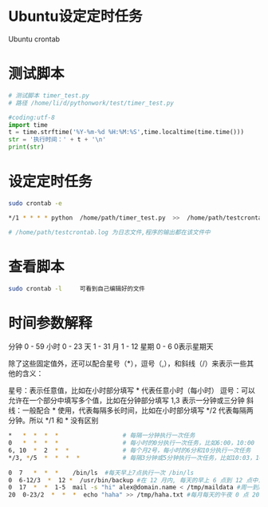 # Ubuntu设定定时任务



Ubuntu crontab
<!--more-->

# 测试脚本

```python
# 测试脚本 timer_test.py
# 路径 /home/li/d/pythonwork/test/timer_test.py 

#coding:utf-8
import time
t = time.strftime('%Y-%m-%d %H:%M:%S',time.localtime(time.time()))
str = '执行时间：' + t + '\n'
print(str)
```

# 设定定时任务

```bash
sudo crontab -e

*/1 * * * * python  /home/path/timer_test.py  >>  /home/path/testcrontab.log 2>&1

# /home/path/testcrontab.log 为日志文件,程序的输出都在该文件中
```

# 查看脚本

```bash
sudo crontab -l     可看到自己编辑好的文件
```

# 时间参数解释

分钟          0 - 59
小时          0 - 23
天            1 - 31
月            1 - 12
星期          0 - 6       0表示星期天

除了这些固定值外，还可以配合星号（*），逗号（,），和斜线（/）来表示一些其他的含义：

星号：表示任意值，比如在小时部分填写 * 代表任意小时（每小时）
逗号：可以允许在一个部分中填写多个值，比如在分钟部分填写 1,3 表示一分钟或三分钟
斜线：一般配合 * 使用，代表每隔多长时间，比如在小时部分填写 */2 代表每隔两分钟。所以 */1 和 * 没有区别

```bash
*   *  *  *  *                  # 每隔一分钟执行一次任务    
0   *  *  *  *                  # 每小时的0分执行一次任务，比如6:00，10:00    
6, 10  *  2  *  *               # 每个月2号，每小时的6分和10分执行一次任务    
*/3, */5  *  *  *  *            # 每隔3分钟或5分钟执行一次任务，比如10:03，10:05，10:06
    
0  7   *  *  *    /bin/ls  #每天早上7点执行一次 /bin/ls 
0  6-12/3  *  12 *  /usr/bin/backup #在 12 月内, 每天的早上 6 点到 12 点中，每隔3个小时执行一次 /usr/bin/backup
0  17  *  *  1-5  mail -s "hi" alex@domain.name < /tmp/maildata #周一到周五每天下午 5:00 寄一封信给 alex@domain.name 
20  0-23/2  *  *  *  echo "haha" >> /tmp/haha.txt #每月每天的午夜 0 点 20 分, 2 点 20 分, 4 点 20 分....向 /tmp/haha.txt 文件中写入 haha
```
